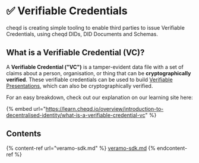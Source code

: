 # ✅ Verifiable Credentials

cheqd is creating simple tooling to enable third parties to issue Verifiable Credentials, using cheqd DIDs, DID Documents and Schemas.

## What is a Verifiable Credential (VC)?

A **Verifiable Credential ("VC")** is a tamper-evident data file with a set of claims about a person, organisation, or thing that can be **cryptographically verified**. These verifiable credentials can be used to build [Verifiable Presentations](https://www.w3.org/TR/vc-use-cases/#dfn-verifiable-presentations), which can also be cryptographically verified.

For an easy breakdown, check out our explanation on our learning site here:

{% embed url="https://learn.cheqd.io/overview/introduction-to-decentralised-identity/what-is-a-verifiable-credential-vc" %}

## Contents

{% content-ref url="veramo-sdk.md" %}
[veramo-sdk.md](veramo-sdk.md)
{% endcontent-ref %}
